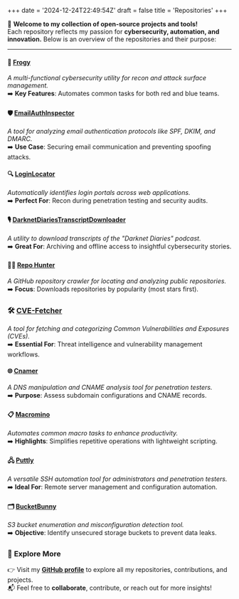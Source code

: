 +++
date = '2024-12-24T22:49:54Z'
draft = false
title = 'Repositories'
+++

🎉 **Welcome to my collection of open-source projects and tools!**  
Each repository reflects my passion for **cybersecurity, automation, and innovation.** Below is an overview of the repositories and their purpose:

---

#### 🚀 [**Frogy**](https://github.com/iamthefrogy/frogy)  
*A multi-functional cybersecurity utility for recon and attack surface management.*  
➡️ **Key Features**: Automates common tasks for both red and blue teams.  

#### 🛡️ [**EmailAuthInspector**](https://github.com/iamthefrogy/EmailAuthInspector)  
*A tool for analyzing email authentication protocols like SPF, DKIM, and DMARC.*  
➡️ **Use Case**: Securing email communication and preventing spoofing attacks.

#### 🔍 [**LoginLocator**](https://github.com/iamthefrogy/LoginLocator)  
*Automatically identifies login portals across web applications.*  
➡️ **Perfect For**: Recon during penetration testing and security audits.

#### 🎙️ [**DarknetDiariesTranscriptDownloader**](https://github.com/iamthefrogy/DarknetDiariesTranscriptDownloader)  
*A utility to download transcripts of the "Darknet Diaries" podcast.*  
➡️ **Great For**: Archiving and offline access to insightful cybersecurity stories.

#### 🕵️‍♂️ [**Repo Hunter**](https://github.com/iamthefrogy/repo_hunter)  
*A GitHub repository crawler for locating and analyzing public repositories.*  
➡️ **Focus**: Downloads repositories by popularity (most stars first).

### 🛠️ [**CVE-Fetcher**](https://github.com/iamthefrogy/CVE-Fetcher)  
*A tool for fetching and categorizing Common Vulnerabilities and Exposures (CVEs).*  
➡️ **Essential For**: Threat intelligence and vulnerability management workflows.

#### 🌐 [**Cnamer**](https://github.com/iamthefrogy/cnamer)  
*A DNS manipulation and CNAME analysis tool for penetration testers.*  
➡️ **Purpose**: Assess subdomain configurations and CNAME records.

#### 📋 [**Macromino**](https://github.com/iamthefrogy/Macromino)  
*Automates common macro tasks to enhance productivity.*  
➡️ **Highlights**: Simplifies repetitive operations with lightweight scripting.

#### 🖧 [**Puttly**](https://github.com/iamthefrogy/puttly)  
*A versatile SSH automation tool for administrators and penetration testers.*  
➡️ **Ideal For**: Remote server management and configuration automation.

#### 🗂️ [**BucketBunny**](https://github.com/iamthefrogy/bucketbunny)  
*S3 bucket enumeration and misconfiguration detection tool.*  
➡️ **Objective**: Identify unsecured storage buckets to prevent data leaks.

### 🔗 **Explore More**
👉 Visit my [**GitHub profile**](https://github.com/iamthefrogy) to explore all my repositories, contributions, and projects.  
📬 Feel free to **collaborate**, contribute, or reach out for more insights!

